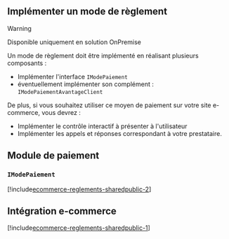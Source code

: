 ## Implémenter un mode de règlement

>[!WARNING]
> Disponible uniquement en solution OnPremise

Un mode de règlement doit être implémenté en réalisant plusieurs composants :

* Implémenter l'interface `IModePaiement`
* éventuellement implémenter son complément : `IModePaiementAvantageClient`

De plus, si vous souhaitez utiliser ce moyen de paiement sur votre site e-commerce, vous devrez :

* Implémenter le contrôle interactif à présenter à l'utilisateur
* Implémenter les appels et réponses correspondant à votre prestataire.

## Module de paiement

### `IModePaiement`

[!include[ecommerce-reglements-sharedpublic-2](ecommerce-reglements-sharedpublic-2.md)]

## Intégration e-commerce

[!include[ecommerce-reglements-sharedpublic-1](ecommerce-reglements-sharedpublic-1.md)]
